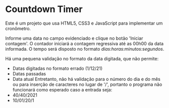 # Countdown Timer

Este é um projeto que usa HTML5, CSS3 e JavaScript para implementar um cronômetro.

Informe uma data no campo evidenciado e clique no botão 'Iniciar contagem'. O contador iniciará a contagem regressiva até as 00h00 da data informada. O tempo será disposto no formato *dias:horas:minutos:segundos*.

Há uma pequena validação no formato da data digitada, que não permite:
- Datas digitadas no formato errado (1/12/21)
- Datas passadas
- Data atual
Entretanto, não há validação para o número do dia e do mês ou para inserção de caracteres no lugar de '/', portanto o programa não funcionará como esperado caso a entrada seja:
- 40/40/2021
- 10/01/20/1
